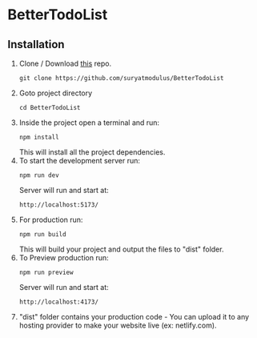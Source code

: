# BetterTodoList

## Installation

1. Clone / Download [this](https://github.com/suryatmodulus/BetterTodoList) repo.
   ```
   git clone https://github.com/suryatmodulus/BetterTodoList
   ```
2. Goto project directory
   ```
   cd BetterTodoList
   ```
3. Inside the project open a terminal and run:
   ```
   npm install
   ```
   This will install all the project dependencies.
4. To start the development server run:
   ```
   npm run dev
   ```
   Server will run and start at:
   ```
   http://localhost:5173/
   ```
5. For production run:
   ```
   npm run build
   ```
   This will build your project and output the files to "dist" folder.
6. To Preview production run:
   ```
   npm run preview
   ```
   Server will run and start at:
   ```
   http://localhost:4173/
   ```
7. "dist" folder contains your production code - You can upload it to any hosting provider to make your website live (ex: netlify.com).
